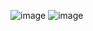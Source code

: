 ![image](https://user-images.githubusercontent.com/33195517/189590381-d21f3db9-e4eb-40b5-adc9-1d184df8112b.png)
![image](https://user-images.githubusercontent.com/33195517/189590440-937a9c6b-c9a2-4fa0-aed1-d5d53e1b9931.png)

